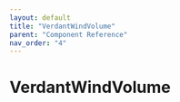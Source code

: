```yaml
---
layout: default
title: "VerdantWindVolume"
parent: "Component Reference"
nav_order: "4"
---
```



# VerdantWindVolume
